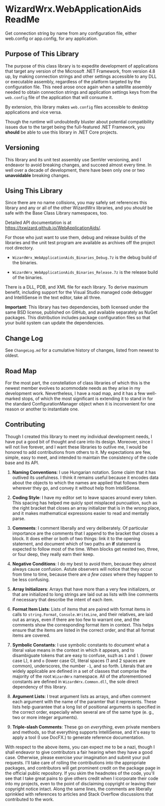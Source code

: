 # WizardWrx.WebApplicationAids ReadMe

Get connection string by name from any configuration file, either web.config or
app.config, for any application.

## Purpose of This Library

The purpose of this class library is to expedite development of applications
that target any version of the Microsoft .NET Framework, from version 4.8 up, by
making connection strings and other settings accessible to any DLL or executable
assembly, regardless of the platform targeted by the configuration file. This
need arose once again when a satellite assembly needed to obtain connection
strings and application settings keys from the `web.config` file of the
application that will consume it.

By extension, this library makes `web.config` files accessible to desktop
applications and vice versa.

Though the runtime will undoubtedly bluster about potential compatibility issues
due to the target being the full-featured .NET Framework, you __should__ be able
to use this library in .NET Core projects.

## Versioning

This library and its unit test assembly use SemVer versioning, and I endeavor to
avoid breaking changes, and succeed almost every time. In well over a decade of
development, there have been only one or two __unavoidable__ breaking changes.

## Using This Library

Since there are no name collisions, you may safely set references this library
and any or all of the other WizardWrx libraries, and you _should_ be safe with
the Base Class Library namespaces, too.

Detailed API documentation is at <https://txwizard.github.io/WebApplicationAids/>.

For those who just want to use them, debug and release builds of the libraries
and the unit test program are available as archives off the project root
directory.

*	`WizardWrx_WebApplicationAids_Binaries_Debug.7z` is the debug build of the binaries.

*	`WizardWrx_WebApplicationAids_Binaries_Release.7z` is the release build of the binaries.

There is a DLL, PDB, and XML file for each library. To derive maximum benefit,
including support for the Visual Studio managed code debugger and IntelliSense
in the text editor, take all three.

__Important__: This library has two dependencies, both licensed under the same
BSD license, published on GitHub, and available separately as NuGet packages.
This distribution includes package configuration files so that your build system
can update the dependencies.

## Change Log

See `ChangeLog.md` for a cumulative history of changes, listed from newest to
oldest.

## Road Map

For the most part, the constellation of class libraries of which this is the
newest member evolves to acommodate needs as they arise in my development work.
Nevertheless, I have a road map, and it has a few well-marked stops, of which
the most significant is extending it to stand in for the standard
ConfigurationManager object when it is inconvenient for one reason or another
to instantiate one.

## Contributing

Though I created this library to meet my individual development needs, I have
put a good bit of thought and care into its design. Moreover, since I will not
live forever, and I want these libraries to outlive me, I would be honored to
add contributions from others to it. My expectations are few, simple, easy to
meet, and intended to maintain the consistency of the code base and its API.

1.	__Naming Conventions__: I use Hungarian notation. Some claim that it has
outlived its usefulness. I think it remains useful because it encodes data
about the objects to which the names are applied that follows them wherever they
go, and convey it without help from IntelliSense.

2.	__Coding Style__: I have my editor set to leave spaces around every token.
This spacing has helped me quicly spot misplaced puncuation, such as the right
bracket that closes an array initializer that is in the wrong place, and it
makes mathematical expressions easier to read and mentally parse.

3.	__Comments__: I comment liberally and very deliberately. Of particular
importance are the comments that I append to the bracket that closes a block. It
does either or both of two things: link it to the opening statement, and
document which of two paths an __if__ statement is expected to follow most of
the time. When blocks get nested two, three, or four deep, they really earn
their keep.

4.	__Negative Conditions__: I do my best to avoid them, because they almost
always cause confusion. Astute observers will notice that they occur from time
to time, because there are _a few cases_ where they happen to be less confusing.

5.	__Array Initializers__: Arrays that have more than a very few initializers,
or that are initialized to long strings are laid out as lists with line comments
if necessary that describe the intent of each item.

6.	__Format Item Lists__: Lists of items that are paired with format items in
calls to `string.Format`, `Console.WriteLine`, and their relatives, are laid out
as arrays, even if there are too few to warrant one, and the comments show the
corresponding format item in context. This helps ensure that the items are
listed in the correct order, and that all format items are covered.

7.	__Symbolic Constants__: I use symbolic constants to document what a literal
value means in the context in which it appears, and to disambiguate tokens that
are easy to confuse, suzh as `1` and `l` (lower case L), `0` and `o` (lower case O),
literal spaces (1 and 2 spaces are common), underscores, the number `-1`, and so
forth. Literals that are widely applicable are defined in a set of classes that
comprise the majority of the root `WizardWrx` namespace. All of the aforementioned
constants are defined in `WizardWrx.Common.dll`, the sole direct dependency of this
library.

8.	__Argument Lists__: I treat argument lists as arrays, and often comment each
argument with the name of the paramter that it represents. These lists help
guarantee that a long list of positional arguments is specified in the correct
order, especially when several are of the same type (e. g., two or more integer
arguments).

9.	__Triple-slash Comments__: These go on _everything_, even private members and
methods, so that everything supports IntelliSense, and it's easy to apply a tool
(I use DocFX.) to generate reference documentation.

With respect to the above items, you can expect me to be a nazi, though I shall
endeavor to give contributors a fair hearing when they have a good case.
Otherwise, please exercise your imagination and submit your pull requests. I'll
take care of rolling the contributions into the appropriate packages, and
contributors will get prominent credit on the package page in the official public
repository. If you skim the headnotes of the code, you'll see that I take great
pains to give others credit when I icorporate their code into my projects, even
to the point of disclaiming copyright or leaving their copyright notice intact.
Along the same lines, the comments are liberally sprinkled with references to
articles and Stack Overflow discussions that contributed to the work.